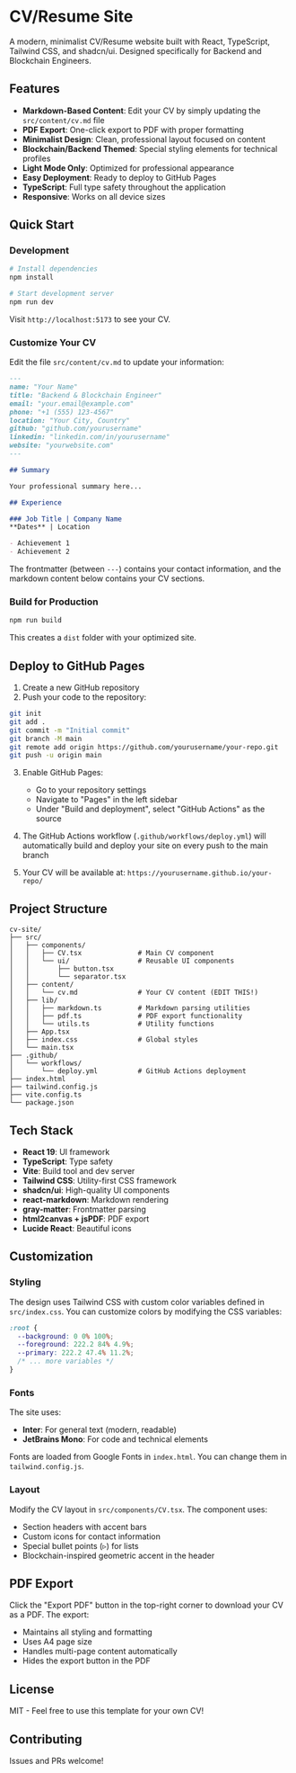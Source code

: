# CV/Resume Site

A modern, minimalist CV/Resume website built with React, TypeScript, Tailwind CSS, and shadcn/ui. Designed specifically for Backend and Blockchain Engineers.

## Features

- **Markdown-Based Content**: Edit your CV by simply updating the `src/content/cv.md` file
- **PDF Export**: One-click export to PDF with proper formatting
- **Minimalist Design**: Clean, professional layout focused on content
- **Blockchain/Backend Themed**: Special styling elements for technical profiles
- **Light Mode Only**: Optimized for professional appearance
- **Easy Deployment**: Ready to deploy to GitHub Pages
- **TypeScript**: Full type safety throughout the application
- **Responsive**: Works on all device sizes

## Quick Start

### Development

```bash
# Install dependencies
npm install

# Start development server
npm run dev
```

Visit `http://localhost:5173` to see your CV.

### Customize Your CV

Edit the file `src/content/cv.md` to update your information:

```markdown
---
name: "Your Name"
title: "Backend & Blockchain Engineer"
email: "your.email@example.com"
phone: "+1 (555) 123-4567"
location: "Your City, Country"
github: "github.com/yourusername"
linkedin: "linkedin.com/in/yourusername"
website: "yourwebsite.com"
---

## Summary

Your professional summary here...

## Experience

### Job Title | Company Name
**Dates** | Location

- Achievement 1
- Achievement 2
```

The frontmatter (between `---`) contains your contact information, and the markdown content below contains your CV sections.

### Build for Production

```bash
npm run build
```

This creates a `dist` folder with your optimized site.

## Deploy to GitHub Pages

1. Create a new GitHub repository
2. Push your code to the repository:

```bash
git init
git add .
git commit -m "Initial commit"
git branch -M main
git remote add origin https://github.com/yourusername/your-repo.git
git push -u origin main
```

3. Enable GitHub Pages:
   - Go to your repository settings
   - Navigate to "Pages" in the left sidebar
   - Under "Build and deployment", select "GitHub Actions" as the source

4. The GitHub Actions workflow (`.github/workflows/deploy.yml`) will automatically build and deploy your site on every push to the main branch

5. Your CV will be available at: `https://yourusername.github.io/your-repo/`

## Project Structure

```
cv-site/
├── src/
│   ├── components/
│   │   ├── CV.tsx              # Main CV component
│   │   └── ui/                 # Reusable UI components
│   │       ├── button.tsx
│   │       └── separator.tsx
│   ├── content/
│   │   └── cv.md               # Your CV content (EDIT THIS!)
│   ├── lib/
│   │   ├── markdown.ts         # Markdown parsing utilities
│   │   ├── pdf.ts              # PDF export functionality
│   │   └── utils.ts            # Utility functions
│   ├── App.tsx
│   ├── index.css               # Global styles
│   └── main.tsx
├── .github/
│   └── workflows/
│       └── deploy.yml          # GitHub Actions deployment
├── index.html
├── tailwind.config.js
├── vite.config.ts
└── package.json
```

## Tech Stack

- **React 19**: UI framework
- **TypeScript**: Type safety
- **Vite**: Build tool and dev server
- **Tailwind CSS**: Utility-first CSS framework
- **shadcn/ui**: High-quality UI components
- **react-markdown**: Markdown rendering
- **gray-matter**: Frontmatter parsing
- **html2canvas + jsPDF**: PDF export
- **Lucide React**: Beautiful icons

## Customization

### Styling

The design uses Tailwind CSS with custom color variables defined in `src/index.css`. You can customize colors by modifying the CSS variables:

```css
:root {
  --background: 0 0% 100%;
  --foreground: 222.2 84% 4.9%;
  --primary: 222.2 47.4% 11.2%;
  /* ... more variables */
}
```

### Fonts

The site uses:
- **Inter**: For general text (modern, readable)
- **JetBrains Mono**: For code and technical elements

Fonts are loaded from Google Fonts in `index.html`. You can change them in `tailwind.config.js`.

### Layout

Modify the CV layout in `src/components/CV.tsx`. The component uses:
- Section headers with accent bars
- Custom icons for contact information
- Special bullet points (▹) for lists
- Blockchain-inspired geometric accent in the header

## PDF Export

Click the "Export PDF" button in the top-right corner to download your CV as a PDF. The export:
- Maintains all styling and formatting
- Uses A4 page size
- Handles multi-page content automatically
- Hides the export button in the PDF

## License

MIT - Feel free to use this template for your own CV!

## Contributing

Issues and PRs welcome!

